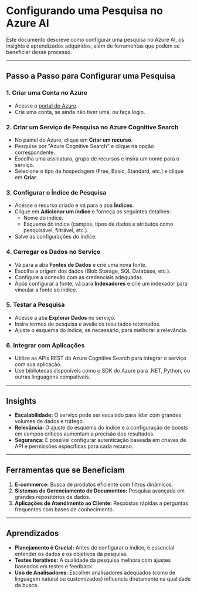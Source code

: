 # Configurando uma Pesquisa no Azure AI

Este documento descreve como configurar uma pesquisa no Azure AI, os insights e aprendizados adquiridos, além de ferramentas que podem se beneficiar desse processo.

---

## Passo a Passo para Configurar uma Pesquisa

### 1. **Criar uma Conta no Azure**
   - Acesse o [portal do Azure](https://portal.azure.com/).
   - Crie uma conta, se ainda não tiver uma, ou faça login.

### 2. **Criar um Serviço de Pesquisa no Azure Cognitive Search**
   - No painel do Azure, clique em **Criar um recurso**.
   - Pesquise por "Azure Cognitive Search" e clique na opção correspondente.
   - Escolha uma assinatura, grupo de recursos e insira um nome para o serviço.
   - Selecione o tipo de hospedagem (Free, Basic, Standard, etc.) e clique em **Criar**.

### 3. **Configurar o Índice de Pesquisa**
   - Acesse o recurso criado e vá para a aba **Índices**.
   - Clique em **Adicionar um índice** e forneça os seguintes detalhes:
     - Nome do índice.
     - Esquema do índice (campos, tipos de dados e atributos como pesquisável, filtrável, etc.).
   - Salve as configurações do índice.

### 4. **Carregar os Dados no Serviço**
   - Vá para a aba **Fontes de Dados** e crie uma nova fonte.
   - Escolha a origem dos dados (Blob Storage, SQL Database, etc.).
   - Configure a conexão com as credenciais adequadas.
   - Após configurar a fonte, vá para **Indexadores** e crie um indexador para vincular a fonte ao índice.

### 5. **Testar a Pesquisa**
   - Acesse a aba **Explorar Dados** no serviço.
   - Insira termos de pesquisa e avalie os resultados retornados.
   - Ajuste o esquema do índice, se necessário, para melhorar a relevância.

### 6. **Integrar com Aplicações**
   - Utilize as APIs REST do Azure Cognitive Search para integrar o serviço com sua aplicação.
   - Use bibliotecas disponíveis como o SDK do Azure para .NET, Python, ou outras linguagens compatíveis.

---

## Insights

- **Escalabilidade:** O serviço pode ser escalado para lidar com grandes volumes de dados e tráfego.
- **Relevância:** O ajuste do esquema do índice e a configuração de boosts em campos críticos aumentam a precisão dos resultados.
- **Segurança:** É possível configurar autenticação baseada em chaves de API e permissões específicas para cada recurso.

---

## Ferramentas que se Beneficiam

1. **E-commerce:** Busca de produtos eficiente com filtros dinâmicos.
2. **Sistemas de Gerenciamento de Documentos:** Pesquisa avançada em grandes repositórios de dados.
3. **Aplicações de Atendimento ao Cliente:** Respostas rápidas a perguntas frequentes com bases de conhecimento.

---

## Aprendizados

- **Planejamento é Crucial:** Antes de configurar o índice, é essencial entender os dados e os objetivos da pesquisa.
- **Testes Iterativos:** A qualidade da pesquisa melhora com ajustes baseados em testes e feedback.
- **Uso de Analisadores:** Escolher analisadores adequados (como de linguagem natural ou customizados) influencia diretamente na qualidade da busca.
